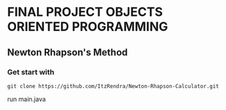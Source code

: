 # FINAL PROJECT OBJECTS ORIENTED PROGRAMMING
## Newton Rhapson's Method

### Get start with 
```
git clone https://github.com/ItzRendra/Newton-Rhapson-Calculator.git
```
run main.java 